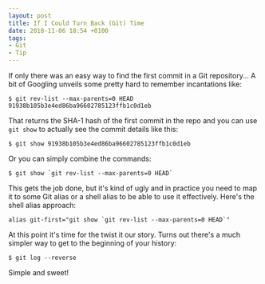 ```yaml
---
layout: post
title: If I Could Turn Back (Git) Time
date: 2018-11-06 18:54 +0100
tags:
- Git
- Tip
---
```


If only there was an easy way to find the first commit in a Git repository...
A bit of Googling unveils some pretty hard to remember incantations like:

``` shell
$ git rev-list --max-parents=0 HEAD
91938b105b3e4ed86ba96602785123ffb1c0d1eb
```

That returns the SHA-1 hash of the first commit in the repo and you can use
`git show` to actually see the commit details like this:

``` shell
$ git show 91938b105b3e4ed86ba96602785123ffb1c0d1eb
```

Or you can simply combine the commands:

``` shell
$ git show `git rev-list --max-parents=0 HEAD`
```

This gets the job done, but it's kind of ugly and in practice you need
to map it to some Git alias or a shell alias to be able to use it
effectively. Here's the shell alias approach:

``` shell
alias git-first="git show `git rev-list --max-parents=0 HEAD`"
```

At this point it's time for the twist it our story.
Turns out there's a much simpler way to get to the beginning of your history:

``` shell
$ git log --reverse
```

Simple and sweet!
